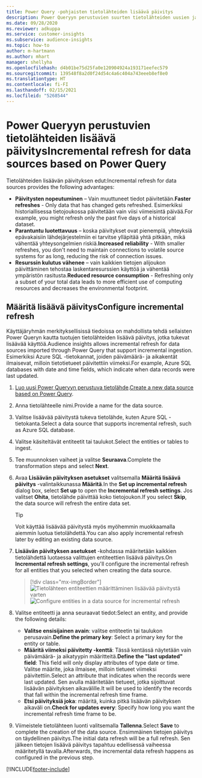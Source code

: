 ```yaml
---
title: Power Query -pohjaisten tietolähteiden lisäävä päivitys
description: Power Queryyn perustuvien suurten tietolähteiden uusien ja päivitettyjen tietojen päivittäminen.
ms.date: 09/28/2020
ms.reviewer: adkuppa
ms.service: customer-insights
ms.subservice: audience-insights
ms.topic: how-to
author: m-hartmann
ms.author: mhart
manager: shellyha
ms.openlocfilehash: d4b01be75d25fa0e120904924a193171eefec579
ms.sourcegitcommit: 139548f8a2d0f24d54c4a6c404a743eeeb8ef8e0
ms.translationtype: HT
ms.contentlocale: fi-FI
ms.lasthandoff: 02/15/2021
ms.locfileid: "5268544"
---
```

# <a name="incremental-refresh-for-data-sources-based-on-power-query"></a><span data-ttu-id="eb80b-103">Power Queryyn perustuvien tietolähteiden lisäävä päivitys</span><span class="sxs-lookup"><span data-stu-id="eb80b-103">Incremental refresh for data sources based on Power Query</span></span>

<span data-ttu-id="eb80b-104">Tietolähteiden lisäävän päivityksen edut:</span><span class="sxs-lookup"><span data-stu-id="eb80b-104">Incremental refresh for data sources provides the following advantages:</span></span>

- <span data-ttu-id="eb80b-105">**Päivitysten nopeutuminen** – Vain muuttuneet tiedot päivitetään.</span><span class="sxs-lookup"><span data-stu-id="eb80b-105">**Faster refreshes** - Only data that has changed gets refreshed.</span></span> <span data-ttu-id="eb80b-106">Esimerkiksi historiallisessa tietojoukossa päivitetään vain viisi viimeisintä päivää.</span><span class="sxs-lookup"><span data-stu-id="eb80b-106">For example, you might refresh only the past five days of a historical dataset.</span></span>
- <span data-ttu-id="eb80b-107">**Parantuntu luotettavuus** – koska päivitykset ovat pienempiä, yhteyksiä epävakaisiin lähdejärjestelmiin ei tarvitse ylläpitää yhtä pitkään, mikä vähentää yhteysongelmien riskiä.</span><span class="sxs-lookup"><span data-stu-id="eb80b-107">**Increased reliability** - With smaller refreshes, you don't need to maintain connections to volatile source systems for as long, reducing the risk of connection issues.</span></span>
- <span data-ttu-id="eb80b-108">**Resurssin kulutus vähenee** – vain kaikkien tietojen alijoukon päivittäminen tehostaa laskentaresurssien käyttöä ja vähentää ympäristön rasitusta.</span><span class="sxs-lookup"><span data-stu-id="eb80b-108">**Reduced resource consumption** - Refreshing only a subset of your total data leads to more efficient use of computing resources and decreases the environmental footprint.</span></span>

## <a name="configure-incremental-refresh"></a><span data-ttu-id="eb80b-109">Määritä lisäävä päivitys</span><span class="sxs-lookup"><span data-stu-id="eb80b-109">Configure incremental refresh</span></span>

<span data-ttu-id="eb80b-110">Käyttäjäryhmän merkityksellisissä tiedoissa on mahdollista tehdä sellaisten Power Queryn kautta tuotujen tietolähteiden lisäävä päivitys, jotka tukevat lisäävää käyttöä.</span><span class="sxs-lookup"><span data-stu-id="eb80b-110">Audience insights allows incremental refresh for data sources imported through Power Query that support incremental ingestion.</span></span> <span data-ttu-id="eb80b-111">Esimerkiksi Azure SQL -tietokannat, joiden päivämäärä- ja aikakentät ilmaisevat, milloin tietotietueet päivitettiin viimeksi.</span><span class="sxs-lookup"><span data-stu-id="eb80b-111">For example, Azure SQL databases with date and time fields, which indicate when data records were last updated.</span></span>

1. <span data-ttu-id="eb80b-112">[Luo uusi Power Queryyn perustuva tietolähde](connect-power-query.md).</span><span class="sxs-lookup"><span data-stu-id="eb80b-112">[Create a new data source based on Power Query](connect-power-query.md).</span></span>

1. <span data-ttu-id="eb80b-113">Anna tietolähteelle nimi.</span><span class="sxs-lookup"><span data-stu-id="eb80b-113">Provide a name for the data source.</span></span>

1. <span data-ttu-id="eb80b-114">Valitse lisäävää päivitystä tukeva tietolähde, kuten Azure SQL -tietokanta.</span><span class="sxs-lookup"><span data-stu-id="eb80b-114">Select a data source that supports incremental refresh, such as Azure SQL database.</span></span>

1. <span data-ttu-id="eb80b-115">Valitse käsiteltävät entiteetit tai taulukot.</span><span class="sxs-lookup"><span data-stu-id="eb80b-115">Select the entities or tables to ingest.</span></span>

1. <span data-ttu-id="eb80b-116">Tee muunnoksen vaiheet ja valitse **Seuraava**.</span><span class="sxs-lookup"><span data-stu-id="eb80b-116">Complete the transformation steps and select **Next**.</span></span>

1. <span data-ttu-id="eb80b-117">Avaa **Lisäävän päivityksen asetukset** valitsemalla **Määritä lisäävä päivitys** -valintaikkunassa **Määritä**.</span><span class="sxs-lookup"><span data-stu-id="eb80b-117">In the **Set up incremental refresh** dialog box, select **Set up** to open the **Incremental refresh settings**.</span></span> <span data-ttu-id="eb80b-118">Jos valitset **Ohita**, tietolähde päivittää koko tietojoukon.</span><span class="sxs-lookup"><span data-stu-id="eb80b-118">If you select **Skip**, the data source will refresh the entire data set.</span></span>
   > [!TIP]
   > <span data-ttu-id="eb80b-119">Voit käyttää lisäävää päivitystä myös myöhemmin muokkaamalla aiemmin luotua tietolähdettä.</span><span class="sxs-lookup"><span data-stu-id="eb80b-119">You can also apply incremental refresh later by editing an existing data source.</span></span>

1. <span data-ttu-id="eb80b-120">**Lisäävän päivityksen asetukset** -kohdassa määritetään kaikkien tietolähdettä luotaessa valittujen entiteettien lisäävä päivitys.</span><span class="sxs-lookup"><span data-stu-id="eb80b-120">On **Incremental refresh settings**, you'll configure the incremental refresh for all entities that you selected when creating the data source.</span></span>

   > [!div class="mx-imgBorder"]
   > <span data-ttu-id="eb80b-121">![Tietolähteen entiteettien määrittäminen lisäävää päivitystä varten](media/incremental-refresh-settings.png "Tietolähteen entiteettien määrittäminen lisäävää päivitystä varten")</span><span class="sxs-lookup"><span data-stu-id="eb80b-121">![Configure entities in a data source for incremental refresh](media/incremental-refresh-settings.png "Configure entities in a data source for incremental refresh")</span></span>

1. <span data-ttu-id="eb80b-122">Valitse entiteetti ja anna seuraavat tiedot:</span><span class="sxs-lookup"><span data-stu-id="eb80b-122">Select an entity, and provide the following details:</span></span>

   - <span data-ttu-id="eb80b-123">**Valitse ensisijainen avain**: valitse entiteetin tai taulukon perusavain.</span><span class="sxs-lookup"><span data-stu-id="eb80b-123">**Define the primary key**: Select a primary key for the entity or table.</span></span>
   - <span data-ttu-id="eb80b-124">**Määritä viimeksi päivitetty -kenttä**: Tässä kentässä näytetään vain päivämäärä- ja aikatyypin määritteitä.</span><span class="sxs-lookup"><span data-stu-id="eb80b-124">**Define the "last updated" field**: This field will only display attributes of type date or time.</span></span> <span data-ttu-id="eb80b-125">Valitse määrite, joka ilmaisee, milloin tietueet viimeksi päivitettiin.</span><span class="sxs-lookup"><span data-stu-id="eb80b-125">Select an attribute that indicates when the records were last updated.</span></span> <span data-ttu-id="eb80b-126">Sen avulla määritetään tietueet, jotka sijoittuvat lisäävän päivityksen aikavälille.</span><span class="sxs-lookup"><span data-stu-id="eb80b-126">It will be used to identify the records that fall within the incremental refresh time frame.</span></span>
   - <span data-ttu-id="eb80b-127">**Etsi päivityksiä joka**: määritä, kuinka pitkä lisäävän päivityksen aikaväli on.</span><span class="sxs-lookup"><span data-stu-id="eb80b-127">**Check for updates every**: Specify how long you want the incremental refresh time frame to be.</span></span>

1. <span data-ttu-id="eb80b-128">Viimeistele tietolähteen luonti valitsemalla **Tallenna**.</span><span class="sxs-lookup"><span data-stu-id="eb80b-128">Select **Save** to complete the creation of the data source.</span></span> <span data-ttu-id="eb80b-129">Ensimmäinen tietojen päivitys on täydellinen päivitys.</span><span class="sxs-lookup"><span data-stu-id="eb80b-129">The initial data refresh will be a full refresh.</span></span> <span data-ttu-id="eb80b-130">Sen jälkeen tietojen lisäävä päivitys tapahtuu edellisessä vaiheessa määritetyllä tavalla.</span><span class="sxs-lookup"><span data-stu-id="eb80b-130">Afterwards, the incremental data refresh happens as configured in the previous step.</span></span>


[!INCLUDE[footer-include](../includes/footer-banner.md)]